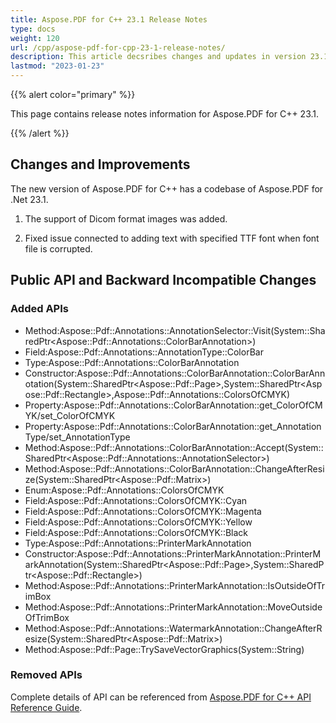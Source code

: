 ```yaml
---
title: Aspose.PDF for C++ 23.1 Release Notes
type: docs
weight: 120
url: /cpp/aspose-pdf-for-cpp-23-1-release-notes/
description: This article decsribes changes and updates in version 23.1 of Aspose.PDF for C++ library
lastmod: "2023-01-23"
---
```


{{% alert color="primary" %}}

This page contains release notes information for Aspose.PDF for C++ 23.1.

{{% /alert %}}

## Changes and Improvements

The new version of Aspose.PDF for C++ has a codebase of Aspose.PDF for .Net 23.1.

1. The support of Dicom format images was added.

1. Fixed issue connected to adding text with specified TTF font when font file is corrupted.


## Public API and Backward Incompatible Changes

### Added APIs

* Method:Aspose::Pdf::Annotations::AnnotationSelector::Visit(System::SharedPtr\<Aspose::Pdf::Annotations::ColorBarAnnotation\>)
* Field:Aspose::Pdf::Annotations::AnnotationType::ColorBar
* Type:Aspose::Pdf::Annotations::ColorBarAnnotation
* Constructor:Aspose::Pdf::Annotations::ColorBarAnnotation::ColorBarAnnotation(System::SharedPtr\<Aspose::Pdf::Page\>,System::SharedPtr\<Aspose::Pdf::Rectangle\>,Aspose::Pdf::Annotations::ColorsOfCMYK)
* Property:Aspose::Pdf::Annotations::ColorBarAnnotation::get_ColorOfCMYK/set_ColorOfCMYK
* Property:Aspose::Pdf::Annotations::ColorBarAnnotation::get_AnnotationType/set_AnnotationType
* Method:Aspose::Pdf::Annotations::ColorBarAnnotation::Accept(System::SharedPtr\<Aspose::Pdf::Annotations::AnnotationSelector\>)
* Method:Aspose::Pdf::Annotations::ColorBarAnnotation::ChangeAfterResize(System::SharedPtr\<Aspose::Pdf::Matrix\>)
* Enum:Aspose::Pdf::Annotations::ColorsOfCMYK
* Field:Aspose::Pdf::Annotations::ColorsOfCMYK::Cyan
* Field:Aspose::Pdf::Annotations::ColorsOfCMYK::Magenta
* Field:Aspose::Pdf::Annotations::ColorsOfCMYK::Yellow
* Field:Aspose::Pdf::Annotations::ColorsOfCMYK::Black
* Type:Aspose::Pdf::Annotations::PrinterMarkAnnotation
* Constructor:Aspose::Pdf::Annotations::PrinterMarkAnnotation::PrinterMarkAnnotation(System::SharedPtr\<Aspose::Pdf::Page\>,System::SharedPtr\<Aspose::Pdf::Rectangle\>)
* Method:Aspose::Pdf::Annotations::PrinterMarkAnnotation::IsOutsideOfTrimBox
* Method:Aspose::Pdf::Annotations::PrinterMarkAnnotation::MoveOutsideOfTrimBox
* Method:Aspose::Pdf::Annotations::WatermarkAnnotation::ChangeAfterResize(System::SharedPtr\<Aspose::Pdf::Matrix\>)
* Method:Aspose::Pdf::Page::TrySaveVectorGraphics(System::String)

### Removed APIs

Complete details of API can be referenced from [Aspose.PDF for C++ API Reference Guide](https://reference.aspose.com/pdf/cpp).
